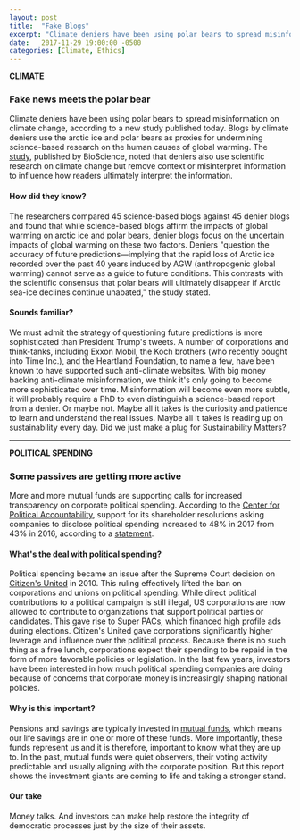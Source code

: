 ```yaml
---
layout: post
title:  "Fake Blogs"
excerpt: "Climate deniers have been using polar bears to spread misinformation on climate change. More and more mutual funds support calls for transparency in political spending."
date:   2017-11-29 19:00:00 -0500
categories: [Climate, Ethics]
---
```

**CLIMATE**

### Fake news meets the polar bear

Climate deniers have been using polar bears to spread misinformation on climate change, according to a new study published today. Blogs by climate deniers use the arctic ice and polar bears as proxies for undermining science-based research on the human causes of global warming. The [study](https://academic.oup.com/bioscience/advance-article/doi/10.1093/biosci/bix133/4644513), published by BioScience, noted that deniers also use scientific research on climate change but remove context or misinterpret information to influence how readers ultimately interpret the information.

#### How did they know?

The researchers compared 45 science-based blogs against 45 denier blogs and found that while science-based blogs affirm the impacts of global warming on arctic ice and polar bears, denier blogs focus on the uncertain impacts of global warming on these two factors. Deniers "question the accuracy of future predictions—implying that the rapid loss of Arctic ice recorded over the past 40 years induced by AGW (anthropogenic global warming) cannot serve as a guide to future conditions. This contrasts with the scientific consensus that polar bears will ultimately disappear if Arctic sea-ice declines continue unabated," the study stated.

#### Sounds familiar?

We must admit the strategy of questioning future predictions is more sophisticated than President Trump's tweets. A number of corporations and think-tanks, including Exxon Mobil, the Koch brothers (who recently bought into Time Inc.), and the Heartland Foundation, to name a few, have been known to have supported such anti-climate websites. With big money backing anti-climate misinformation, we think it's only going to become more sophisticated over time. Misinformation will become even more subtle, it will probably require a PhD to even distinguish a science-based report from a denier. Or maybe not. Maybe all it takes is the curiosity and patience to learn and understand the real issues. Maybe all it takes is reading up on sustainability every day. Did we just make a plug for Sustainability Matters?

* * *

**POLITICAL SPENDING**

### Some passives are getting more active

More and more mutual funds are supporting calls for increased transparency on corporate political spending. According to the [Center for Political Accountability](http://politicalaccountability.net/about/about-us), support for its shareholder resolutions asking companies to disclose political spending increased to 48% in 2017 from 43% in 2016, according to a [statement](http://files.politicalaccountability.net/reports/cpa-reports/mutual-fund-support-for-political-spending-disclosure-jumps-in-first-year-of-trump-presidency/Mutual_Fund_Report_2017_.pdf).

#### What's the deal with political spending?

Political spending became an issue after the Supreme Court decision on [Citizen's United](https://www.publicintegrity.org/2012/10/18/11527/citizens-united-decision-and-why-it-matters) in 2010. This ruling effectively lifted the ban on corporations and unions on political spending. While direct political contributions to a political campaign is still illegal, US corporations are now allowed to contribute to organizations that support political parties or candidates. This gave rise to Super PACs, which financed high profile ads during elections. Citizen's United gave corporations significantly higher leverage and influence over the political process. Because there is no such thing as a free lunch, corporations expect their spending to be repaid in the form of more favorable policies or legislation. In the last few years, investors have been interested in how much political spending companies are doing because of concerns that corporate money is increasingly shaping national policies.

#### Why is this important?

Pensions and savings are typically invested in [mutual funds](https://www.investopedia.com/terms/m/mutualfund.asp), which means our life savings are in one or more of these funds. More importantly, these funds represent us and it is therefore, important to know what they are up to. In the past, mutual funds were quiet observers, their voting activity predictable and usually aligning with the corporate position. But this report shows the investment giants are coming to life and taking a stronger stand.

#### Our take

Money talks. And investors can make help restore the integrity of democratic processes just by the size of their assets.  

